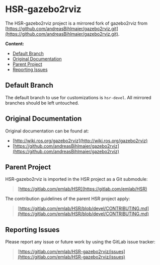# HSR-gazebo2rviz

The HSR-gazebo2rviz project is a mirrored fork of gazebo2rviz from [https://github.com/andreasBihlmaier/gazebo2rviz.git](https://github.com/andreasBihlmaier/gazebo2rviz.git).

**Content:**
*   [Default Branch](#default-branch)
*   [Original Documentation](#original-documentation)
*   [Parent Project](#parent-project)
*   [Reporting Issues](#reporting-issues)

## Default Branch

The default branch to use for customizations is `hsr-devel`. All mirrored branches should be left untouched.

## Original Documentation

Original documentation can be found at:

*    [http://wiki.ros.org/gazebo2rviz](http://wiki.ros.org/gazebo2rviz)
*    [https://github.com/andreasBihlmaier/gazebo2rviz](https://github.com/andreasBihlmaier/gazebo2rviz)

## Parent Project

HSR-gazebo2rviz is imported in the HSR project as a Git submodule:

> [https://gitlab.com/emlab/HSR](https://gitlab.com/emlab/HSR)

The contribution guidelines of the parent HSR project apply:

> [https://gitlab.com/emlab/HSR/blob/devel/CONTRIBUTING.md](https://gitlab.com/emlab/HSR/blob/devel/CONTRIBUTING.md)

## Reporting Issues

Please report any issue or future work by using the GitLab issue tracker:

> [https://gitlab.com/emlab/HSR-gazebo2rviz/issues](https://gitlab.com/emlab/HSR-gazebo2rviz/issues)
